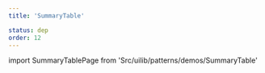 ```yaml
---
title: 'SummaryTable'

status: dep
order: 12
---
```


<!--
  ATTENTION: This file is auto generated by using "makeDemosFactory".
  Do not change the content!
-->

import SummaryTablePage from 'Src/uilib/patterns/demos/SummaryTable'

<SummaryTablePage />
